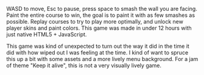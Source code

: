 WASD to move, Esc to pause, press space to smash the wall you are facing. Paint the entire course to win, the goal is to paint it with as few smashes as possible.
Replay courses to try to play more optimally, and unlock new player skins and paint colors. This game was made in under 12 hours with just native HTML5 + JavaScript.


This game was kind of unexpected to turn out the way it did in the time it did with how wiped out I was feeling at the time. I kind of want to spruce this up a bit with some assets and a more lively menu background. For a jam of theme "Keep it alive", this is not a very visually lively game.
